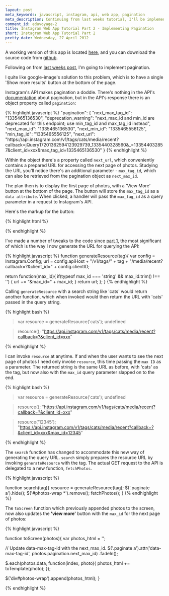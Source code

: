 ```yaml
---
layout: post
meta_keywords: javascript, instagram, api, web app, pagination
meta_description: Continuing from last weeks tutorial, I'll be implementing pagination.
comment_id: eduvoyage-2
title: Instagram Web App Tutorial Part 2 - Implementing Pagination
short: Instagram Web App Tutorial Part 2
pretty_date: Wednesday, 27 April 2012
---
```


A working version of this app is located [here](http://grammy.eduvoyage.com), and you can download the source code from [github](https://github.com/osahyoun/instagram-search/zipball/v0.2).

Following on from [last weeks post](http://eduvoyage.com/instagram-search-app.html), I'm going to implement pagination.

I quite like google-image's solution to this problem, which is to have a single 'Show more results' button at the bottom of the page.

Instagram's API makes pagination a doddle. There's nothing in the API's [documentation](http://instagr.am/developer/endpoints/tags/) about pagination, but in the API's response there is an object property called `pagination`:

{% highlight javascript %}
"pagination": {
    "next_max_tag_id": "1335465136530",
    "deprecation_warning": "next_max_id and min_id are deprecated for this endpoint; use min_tag_id and max_tag_id instead",
    "next_max_id": "1335465136530",
    "next_min_id": "1335465556125",
    "min_tag_id": "1335465556125",
    "next_url": "https:\/\/api.instagram.com\/v1\/tags\/cats\/media\/recent?callback=jQuery17201362594123929739_1335440328560&_=133544032857&client_id=xxx&max_tag_id=1335465136530"
}
{% endhighlight %}

Within the object there's a property called `next_url`, which conveniently contains a prepared URL for accessing the next page of photos. Studying the URL you'll notice there's an additional parameter - `max_tag_id`, which can also be retrieved from the pagination object as `next_max_id`.

The plan then is to display the first page of photos, with a 'View More' button at the bottom of the page. The button will store the `max_tag_id` as a `data attribute`. When clicked, a handler will pass the `max_tag_id` as a query parameter in a request to Instagram's API.

Here's the markup for the button:

{% highlight html %}
<!-- index.html -->
<div class='paginate'>
  <a class='button'  style='display:none;' data-max-tag-id='' href='#'>View More...</a>
</div>
{% endhighlight %}

I've made a number of tweaks to the code since [part 1](http://eduvoyage.com/instagram-search-app.html), the most significant of which is the way I now generate the URL for querying the API:


{% highlight javascript %}
function generateResource(tag){
  var config = Instagram.Config;
  url = config.apiHost + "/v1/tags/" + tag + "/media/recent?callback=?&client_id=" + config.clientID;

  return function(max_id){
    if(typeof max_id === 'string' && max_id.trim() !== '') {
      url += "&max_id=" + max_id;
    }
    return url;
  };
}
{% endhighlight %}

Calling `generateResource` with a search string like 'cats' would return another function, which when invoked would then return the URL with 'cats' passed in the query string.

{% highlight bash %}
> var resource = generateResource('cats');
  undefined

> resource();
  "https://api.instagram.com/v1/tags/cats/media/recent?callback=?&client_id=xxx"

{% endhighlight %}

I can invoke `resource` at anytime. If and when the user wants to see the next page of photos I need only invoke `resource`, this time passing the `max ID` as a parameter. The returned string is the same URL as before, with 'cats' as the tag, but now also with the `max_id` query parameter slapped on to the end.

{% highlight bash %}
> var resource = generateResource('cats');
  undefined

> resource();
  "https://api.instagram.com/v1/tags/cats/media/recent?callback=?&client_id=xxx"

> resource('12345');
  "https://api.instagram.com/v1/tags/cats/media/recent?callback=?&client_id=xxx&max_id=12345"

{% endhighlight %}

The `search` function has changed to accommodate this new way of generating the query URL. `search` simply prepares the resource URL by invoking `generateResource` with the tag. The actual GET request to the API is delegated to a new function, `fetchPhotos`.

{% highlight javascript %}

function search(tag){
  resource = generateResource(tag);
  $('.paginate a').hide();
  $('#photos-wrap *').remove();
  fetchPhotos();
}
{% endhighlight %}

The `toScreen` function which previously appended photos to the screen, now also updates the **'view more'** button with the `max_id` for the next page of photos:

{% highlight javascript %}

function toScreen(photos){
  var photos_html = '';

  // Update data-max-tag-id with the next_max_id.
  $('.paginate a').attr('data-max-tag-id', photos.pagination.next_max_id)
                  .fadeIn();

  $.each(photos.data, function(index, photo){
    photos_html += toTemplate(photo);
  });

  $('div#photos-wrap').append(photos_html);
}

{% endhighlight %}


